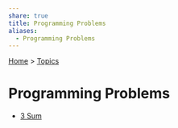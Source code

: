 ```yaml
---  
share: true  
title: Programming Problems  
aliases:  
  - Programming Problems  
---  
```

[Home](../../index.md) > [Topics](../index.md)  
# Programming Problems  
- [3 Sum](./3-sum.md)  
  

